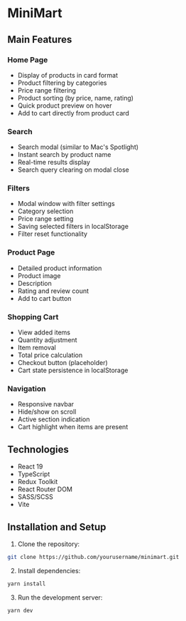 # MiniMart

## Main Features

### Home Page

- Display of products in card format
- Product filtering by categories
- Price range filtering
- Product sorting (by price, name, rating)
- Quick product preview on hover
- Add to cart directly from product card

### Search

- Search modal (similar to Mac's Spotlight)
- Instant search by product name
- Real-time results display
- Search query clearing on modal close

### Filters

- Modal window with filter settings
- Category selection
- Price range setting
- Saving selected filters in localStorage
- Filter reset functionality

### Product Page

- Detailed product information
- Product image
- Description
- Rating and review count
- Add to cart button

### Shopping Cart

- View added items
- Quantity adjustment
- Item removal
- Total price calculation
- Checkout button (placeholder)
- Cart state persistence in localStorage

### Navigation

- Responsive navbar
- Hide/show on scroll
- Active section indication
- Cart highlight when items are present

## Technologies

- React 19
- TypeScript
- Redux Toolkit
- React Router DOM
- SASS/SCSS
- Vite

## Installation and Setup

1. Clone the repository:

```bash
git clone https://github.com/yourusername/minimart.git
```

2. Install dependencies:

```bash
yarn install
```

3. Run the development server:

```bash
yarn dev
```
